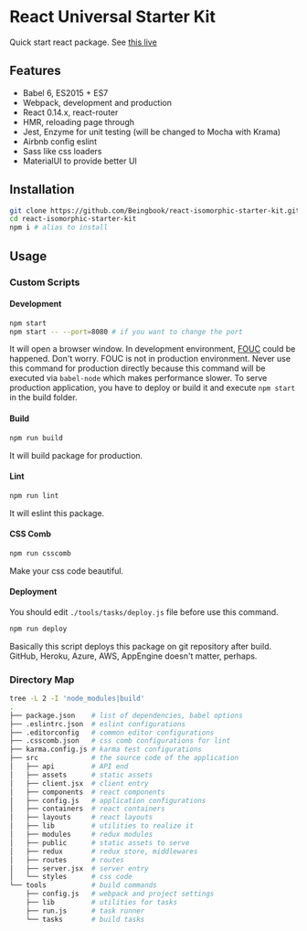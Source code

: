 # React Universal Starter Kit

Quick start react package. See [this live](http://react-isomorphic.herokuapp.com/)

## Features

* Babel 6, ES2015 + ES7
* Webpack, development and production
* React 0.14.x, react-router
* HMR, reloading page through
* Jest, Enzyme for unit testing (will be changed to Mocha with Krama)
* Airbnb config eslint
* Sass like css loaders
* MaterialUI to provide better UI

## Installation

```sh
git clone https://github.com/Beingbook/react-isomorphic-starter-kit.git
cd react-isomorphic-starter-kit
npm i # alias to install
```

## Usage

### Custom Scripts

#### Development

```sh
npm start
npm start -- --port=8080 # if you want to change the port
```

It will open a browser window.
In development environment, [FOUC](https://en.wikipedia.org/wiki/Flash_of_unstyled_content) could be happened.
Don't worry. FOUC is not in production environment.
Never use this command for production directly because this command will be executed via `babel-node` which makes performance slower.
To serve production application, you have to deploy or build it and execute `npm start` in the build folder.

#### Build

```sh
npm run build
```

It will build package for production.

#### Lint

```sh
npm run lint
```

It will eslint this package.

#### CSS Comb

```sh
npm run csscomb
```

Make your css code beautiful.

#### Deployment

You should edit `./tools/tasks/deploy.js` file before use this command.

```sh
npm run deploy
```

Basically this script deploys this package on git repository after build.
GitHub, Heroku, Azure, AWS, AppEngine doesn't matter, perhaps.

### Directory Map

```sh
tree -L 2 -I 'node_modules|build'
.
├── package.json    # list of dependencies, babel options
├── .eslintrc.json  # eslint configurations
├── .editorconfig   # common editor configurations
├── .csscomb.json   # css comb configurations for lint
├── karma.config.js # karma test configurations
├── src             # the source code of the application
│   ├── api         # API end
│   ├── assets      # static assets
│   ├── client.jsx  # client entry
│   ├── components  # react components
│   ├── config.js   # application configurations
│   ├── containers  # react containers
│   ├── layouts     # react layouts
│   ├── lib         # utilities to realize it
│   ├── modules     # redux modules
│   ├── public      # static assets to serve
│   ├── redux       # redux store, middlewares
│   ├── routes      # routes
│   ├── server.jsx  # server entry
│   └── styles      # css code
└── tools           # build commands
    ├── config.js   # webpack and project settings
    ├── lib         # utilities for tasks
    ├── run.js      # task runner
    └── tasks       # build tasks
```
